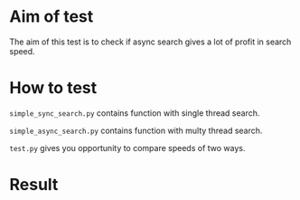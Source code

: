 # Aim of test

The aim of this test is to check if async search gives a lot of profit in search speed. 

# How to test

`simple_sync_search.py` contains function with single thread search.

`simple_async_search.py` contains function with multy thread search.

`test.py` gives you opportunity to compare speeds of two ways.

# Result


